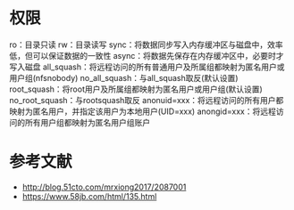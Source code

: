 
# 权限

ro：目录只读
rw：目录读写
sync：将数据同步写入内存缓冲区与磁盘中，效率低，但可以保证数据的一致性
async：将数据先保存在内存缓冲区中，必要时才写入磁盘
all_squash：将远程访问的所有普通用户及所属组都映射为匿名用户或用户组(nfsnobody)
no_all_squash：与all_squash取反(默认设置)
root_squash：将root用户及所属组都映射为匿名用户或用户组(默认设置)
no_root_squash：与rootsquash取反
anonuid=xxx：将远程访问的所有用户都映射为匿名用户，并指定该用户为本地用户(UID=xxx)
anongid=xxx：将远程访问的所有用户组都映射为匿名用户组账户

# 参考文献
- http://blog.51cto.com/mrxiong2017/2087001
- https://www.58jb.com/html/135.html
